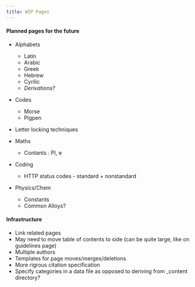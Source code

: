 ```yaml
---
title: WIP Pages
---
```


#### Planned pages for the future

- Alphabets
    - Latin
    - Arabic
    - Greek
    - Hebrew
    - Cyrilic
    - _Derivations?_

- Codes
    - Morse
    - Pigpen

- Letter locking techniques

- Maths
    - Contants : PI, e

- Coding
    - HTTP status codes - standard + nonstandard

- Physics/Chem
    - Constants
    - Common Alloys?

#### Infrastructure
- Link related pages
- May need to move table of contents to side (can be quite large, like on guidelines page)
- Multiple authors
- Templates for page moves/merges/deletions
- More rigrous citation specification
- Specify categories in a data file as opposed to deriving from _content directory?